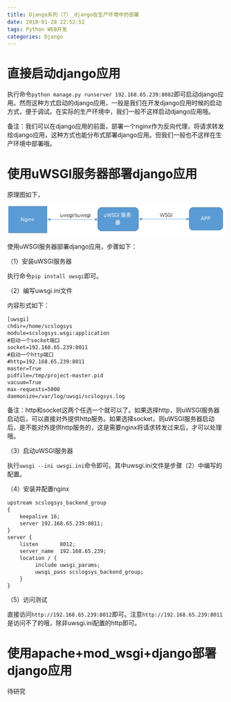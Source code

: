 ```yaml
---
title: Django系列（7）_django在生产环境中的部署
date: 2018-01-28 22:52:52
tags: Python WEB开发
categories: Django
---
```


# 直接启动django应用

执行命令`python manage.py runserver 192.168.65.239:8082`即可启动django应用。然而这种方式启动的django应用，一般是我们在开发django应用时候的启动方式，便于调试。在实际的生产环境中，我们一般不这样启动django应用哦。

备注：我们可以在django应用的前面，部署一个nginx作为反向代理，将请求转发给django应用，这种方式也能分布式部署django应用。但我们一般也不这样在生产环境中部署哦。

# 使用uWSGI服务器部署django应用

原理图如下，

![uWSGI原理图](/images/django_7_1.png)

使用uWSGI服务器部署django应用，步骤如下：

（1）安装uWSGI服务器

执行命令`pip install uwsgi`即可。

（2）编写uwsgi.ini文件

内容形式如下：

```
[uwsgi]
chdir=/home/scslogsys
module=scslogsys.wsgi:application
#启动一个socket端口
socket=192.168.65.239:8011
#启动一个http端口
#http=192.168.65.239:8011
master=True
pidfile=/tmp/project-master.pid
vacuum=True
max-requests=5000
daemonize=/var/log/uwsgi/scslogsys.log
```

备注：http和socket这两个任选一个就可以了。如果选择http，则uWSGI服务器启动后，可以直接对外提供http服务。如果选择socket，则uWSGI服务器启动后，是不能对外提供http服务的，这是需要nginx将请求转发过来后，才可以处理哦。

（3）启动uWSGI服务器

执行`uwsgi --ini uwsgi.ini`命令即可。其中uwsgi.ini文件是步骤（2）中编写的配置。

（4）安装并配置nginx

```
upstream scslogsys_backend_group
{
    keepalive 16;
    server 192.168.65.239:8011;
}
server {
    listen       8012;
    server_name  192.168.65.239;
    location / {
         include uwsgi_params;
         uwsgi_pass scslogsys_backend_group;
    }
}
```

（5）访问测试

直接访问`http://192.168.65.239:8012`即可。注意`http://192.168.65.239:8011`是访问不了的哦，除非uwsgi.ini配置的http即可。

# 使用apache+mod_wsgi+django部署django应用

待研究
